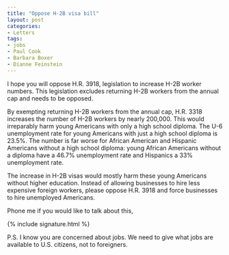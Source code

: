 ```yaml
---
title: "Oppose H-2B visa bill"
layout: post
categories:
- Letters
tags:
- jobs
- Paul Cook
- Barbara Boxer
- Dianne Feinstein
---
```


I hope you will oppose H.R. 3918, legislation to increase H-2B worker numbers. This legislation excludes returning H-2B workers from the annual cap and needs to be opposed.

By exempting returning H-2B workers from the annual cap, H.R. 3318 increases the number of H-2B workers by nearly 200,000. This would irreparably harm young Americans with only a high school diploma. The U-6 unemployment rate for young Americans with just a high school diploma is 23.5%. The number is far worse for African American and Hispanic Americans without a high school diploma: young African Americans without a diploma have a 46.7% unemployment rate and Hispanics a 33% unemployment rate.

The increase in H-2B visas would mostly harm these young Americans without higher education. Instead of allowing businesses to hire less expensive foreign workers, please oppose H.R. 3918 and force businesses to hire unemployed Americans.

Phone me if you would like to talk about this,

{% include signature.html %}

P.S. I know you are concerned about jobs. We need to give what jobs are available to U.S. citizens, not to foreigners.